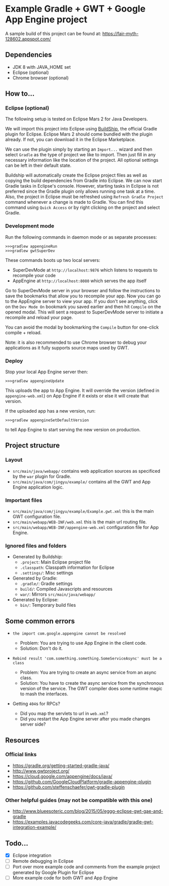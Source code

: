 # Example Gradle + GWT + Google App Engine project

A sample build of this project can be found at: https://fair-myth-128602.appspot.com/

## Dependencies

- JDK 8 with JAVA_HOME set
- Eclipse (optional)
- Chrome browser (optional)

## How to...

### Eclipse (optional)

The following setup is tested on Eclipse Mars 2 for Java Developers.

We will import this project into Eclipse using [BuildShip](http://gradle.org/eclipse/),
the official Gradle plugin for Eclipse. Eclipse Mars 2 should come bundled with the plugin already.
If not, you can download it in the Eclipse Marketplace.

We can use the plugin simply by starting an `Import...` wizard and then select
`Gradle` as the type of project we like to import. Then just fill in any necessary
information like the location of the project. All optional settings can be left in
their default state.

Buildship will automatically create the Eclipse project files as well as copying the build
dependencies from Gradle into Eclipse. We can now start Gradle tasks in Eclipse's console.
However, starting tasks in Eclipse is not preferred since the Gradle plugin only allows
running one task at a time. Also, the project in Eclipse must be refreshed using
`Refresh Gradle Project` command whenever a change is made to Gradle. You can find this
command using `Quick Access` or by right clicking on the project and select Gradle.

### Development mode

Run the following commands in daemon mode or as separate processes:

    >>>gradlew appengineRun
    >>>gradlew gwtSuperDev

These commands boots up two local servers:

- SuperDevMode at `http://localhost:9876` which listens to requests to recompile your code
- AppEngine at `http://localhost:8080` which serves the app itself

Go to SuperDevMode server in your browser and follow the instructions to save the bookmarks that allow you to recompile your app.
Now you can go to the AppEngine server to view your app.
If you don't see anything, click on the `Dev Mode On` bookmark you saved earlier and then hit `Compile` on the opened modal.
This will sent a request to SuperDevMode server to initiate a recompile and reload your page.

You can avoid the modal by bookmarking the `Compile` button for one-click compile + reload.

Note: it is also recommended to use Chrome browser to debug your applications as it fully supports
source maps used by GWT.

### Deploy

Stop your local App Engine server then:

    >>>gradlew appengineUpdate

This uploads the app to App Engine. It will override the version (defined in `appengine-web.xml`) on App Engine if it exists or else it will create that version.

If the uploaded app has a new version, run:

    >>>gradlew appengineSetDefaultVersion

to tell App Engine to start serving the new version on production.

## Project structure

### Layout

- `src/main/java/webapp/` contains web application sources as specificed by the `war` plugin for Gradle.
- `src/main/java/com/jingyu/example/` contains all the GWT and App Engine application logic.

### Important files

- `src/main/java/com/jingyu/example/Example.gwt.xml` this is the main GWT configuration file.
- `src/main/webapp/WEB-INF/web.xml` this is the main url routing file.
- `src/main/webapp/WEB-INF/appengine-web.xml` configuration file for App Engine.

### Ignored files and folders

- Generated by Buildship:
    - `.project`: Main Eclipse project file
    - `.classpath`: Classpath information for Eclipse
    - `.settings/`: Misc settings
- Generated by Gradle:
    - `.gradle/`: Gradle settings
    - `build/`: Compiled Javascripts and resources
    - `war/`: Mirrors `src/main/java/webapp/`
- Generated by Eclipse:
    - `bin/`: Temporary build files
    
## Some common errors

- `the import com.google.appengine cannot be resolved`
    - Problem: You are trying to use App Engine in the client code.
    - Solution: Don't do it.
    
- `Rebind result 'com.something.something.SomeServiceAsync' must be a class`
    - Problem: You are trying to create an async service from an async class.
    - Solution: You have to create the async service from the synchronous version of the service.
    The GWT compiler does some runtime magic to mash the interfaces.
    
- Getting `404`s for RPCs?
    - Did you map the servlets to url in `web.xml`?
    - Did you restart the App Engine server after you made changes server side?

## Resources

### Official links

- https://gradle.org/getting-started-gradle-java/
- http://www.gwtproject.org/
- https://cloud.google.com/appengine/docs/java/
- https://github.com/GoogleCloudPlatform/gradle-appengine-plugin
- https://github.com/steffenschaefer/gwt-gradle-plugin

### Other helpful guides (may not be compatible with this one)

- http://www.blueesoteric.com/blog/2015/05/eggg-eclipse-gwt-gae-and-gradle
- https://examples.javacodegeeks.com/core-java/gradle/gradle-gwt-integration-example/

## Todo...

- [x] Eclipse integration
- [ ] Remote debugging in Eclipse
- [ ] Port over more example code and comments from the example project generated by Google Plugin for Eclipse
- [ ] More example code for both GWT and App Engine